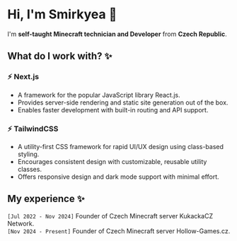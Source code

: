 
# Hi, I'm Smirkyea 👋

I'm **self-taught Minecraft technician and Developer** from **Czech Republic**.

## What do I work with? ✨

### ⚡ Next.js
*  A framework for the popular JavaScript library React.js.
*  Provides server-side rendering and static site generation out of the box.
*  Enables faster development with built-in routing and API support.

### ⚡ TailwindCSS
*  A utility-first CSS framework for rapid UI/UX design using class-based styling.
*  Encourages consistent design with customizable, reusable utility classes.
*  Offers responsive design and dark mode support with minimal effort.

## My experience ✨

```[Jul 2022 - Nov 2024]``` Founder of Czech Minecraft server KukackaCZ Network.<br/>
```[Nov 2024 - Present]``` Founder of Czech Minecraft server Hollow-Games.cz.
